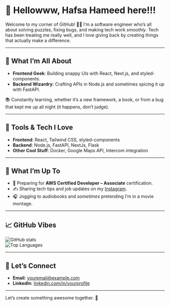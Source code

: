# 👋 Hellowww, Hafsa Hameed here!!!

Welcome to my corner of GitHub! 👩‍💻 I’m a software engineer who’s all about solving puzzles, fixing bugs, and making tech work *smoothly*. Tech has been treating me really well, and I love giving back by creating things that actually make a difference.  

---

## 🚀 What I’m All About  

- **Frontend Geek**: Building snappy UIs with React, Next.js, and styled-components.  
- **Backend Wizardry**: Crafting APIs in Node.js and sometimes spicing it up with FastAPI.  

📚 Constantly learning, whether it’s a new framework, a book, or from a bug that kept me up all night (it happens, don’t judge).  

---

## 🔧 Tools & Tech I Love  

- **Frontend**: React, Tailwind CSS, styled-components
- **Backend**: Node.js, FastAPI, NextJs, Flask
- **Other Cool Stuff**: Docker, Google Maps API, Intercom integration  

---

## 🌱 What I’m Up To  

- 🎯 Preparing for **AWS Certified Developer – Associate** certification.  
- ✍️ Sharing tech tips and job updates on my [Instagram](https://instagram.com).  
- 🎧 Jogging to audiobooks and *sometimes* pretending I’m in a movie montage.  

---

## 📈 GitHub Vibes  

![GitHub stats](https://github-readme-stats.vercel.app/api?username=HafsaHameed457&show_icons=true&theme=tokyonight)  
![Top Languages](https://github-readme-stats.vercel.app/api/top-langs/?username=HafsaHameed457&layout=compact&theme=tokyonight)  

---

## 💌 Let’s Connect  
 
- **Email**: [youremail@example.com](mailto:hafsa.hameed457@gmail.com)  
- **LinkedIn**: [linkedin.com/in/yourprofile](https://www.linkedin.com/in/hafsahameed457/)  

---

Let’s create something awesome together. 🚀

